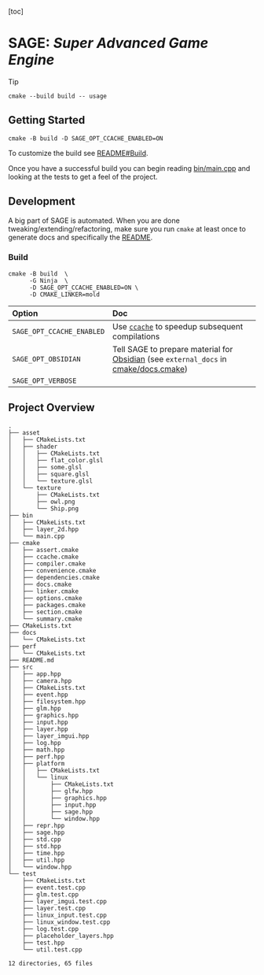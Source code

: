 [toc] <!--  At some point it will be supported by Obsidian  -->

# SAGE: *Super Advanced Game Engine*

> [!TIP]
> `cmake --build build -- usage`

## Getting Started
```
cmake -B build -D SAGE_OPT_CCACHE_ENABLED=ON
```
To customize the build see [README#Build](README.md#build).

Once you have a successful build you can begin reading [bin/main.cpp](bin/main.cpp) and looking at the tests to get a feel of the project.

## Development
A big part of SAGE is automated. When you are done tweaking/extending/refactoring, make sure you run `cmake` at least once to generate docs and specifically the [README](README.md).

### Build
```
cmake -B build	\
      -G Ninja	\
      -D SAGE_OPT_CCACHE_ENABLED=ON	\
      -D CMAKE_LINKER=mold
```
| Option | Doc |
|:-|:-|
|`SAGE_OPT_CCACHE_ENABLED`| Use [`ccache`](https://ccache.dev/) to speedup subsequent compilations|
|`SAGE_OPT_OBSIDIAN`| Tell SAGE to prepare material for [Obsidian](https://obsidian.md/) (see `external_docs` in [cmake/docs.cmake](cmake/docs.cmake))|
|`SAGE_OPT_VERBOSE`| |

## Project Overview
```
.
├── asset
│   ├── CMakeLists.txt
│   ├── shader
│   │   ├── CMakeLists.txt
│   │   ├── flat_color.glsl
│   │   ├── some.glsl
│   │   ├── square.glsl
│   │   └── texture.glsl
│   └── texture
│       ├── CMakeLists.txt
│       ├── owl.png
│       └── Ship.png
├── bin
│   ├── CMakeLists.txt
│   ├── layer_2d.hpp
│   └── main.cpp
├── cmake
│   ├── assert.cmake
│   ├── ccache.cmake
│   ├── compiler.cmake
│   ├── convenience.cmake
│   ├── dependencies.cmake
│   ├── docs.cmake
│   ├── linker.cmake
│   ├── options.cmake
│   ├── packages.cmake
│   ├── section.cmake
│   └── summary.cmake
├── CMakeLists.txt
├── docs
│   └── CMakeLists.txt
├── perf
│   └── CMakeLists.txt
├── README.md
├── src
│   ├── app.hpp
│   ├── camera.hpp
│   ├── CMakeLists.txt
│   ├── event.hpp
│   ├── filesystem.hpp
│   ├── glm.hpp
│   ├── graphics.hpp
│   ├── input.hpp
│   ├── layer.hpp
│   ├── layer_imgui.hpp
│   ├── log.hpp
│   ├── math.hpp
│   ├── perf.hpp
│   ├── platform
│   │   ├── CMakeLists.txt
│   │   └── linux
│   │       ├── CMakeLists.txt
│   │       ├── glfw.hpp
│   │       ├── graphics.hpp
│   │       ├── input.hpp
│   │       ├── sage.hpp
│   │       └── window.hpp
│   ├── repr.hpp
│   ├── sage.hpp
│   ├── std.cpp
│   ├── std.hpp
│   ├── time.hpp
│   ├── util.hpp
│   └── window.hpp
└── test
    ├── CMakeLists.txt
    ├── event.test.cpp
    ├── glm.test.cpp
    ├── layer_imgui.test.cpp
    ├── layer.test.cpp
    ├── linux_input.test.cpp
    ├── linux_window.test.cpp
    ├── log.test.cpp
    ├── placeholder_layers.hpp
    ├── test.hpp
    └── util.test.cpp

12 directories, 65 files

```
